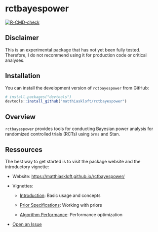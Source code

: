 
<!-- README.md is generated from README.Rmd. Please edit that file -->

# rctbayespower

<!-- badges: start -->

<!-- Note: Badges are placeholders for when the package is published -->

[![R-CMD-check](https://github.com/matthiaskloft/rctbayespower/actions/workflows/R-CMD-check.yaml/badge.svg)](https://github.com/matthiaskloft/rctbayespower/actions/workflows/R-CMD-check.yaml)
<!-- badges: end -->

## Disclaimer

This is an experimental package that has not yet been fully tested.
Therefore, I do not recommend using it for production code or critical
analyses.

## Installation

You can install the development version of `rctbayespower` from GitHub:

``` r
# install.packages("devtools")
devtools::install_github("matthiaskloft/rctbayespower")
```

## Overview

`rctbayespower` provides tools for conducting Bayesian power analysis
for randomized controlled trials (RCTs) using `brms` and Stan.

## Ressources

The best way to get started is to visit the package website and the
introductory vignette:

- Website: <https://matthiaskloft.github.io/rctbayespower/>

- Vignettes:

  - [Introduction](https://matthiaskloft.github.io/rctbayespower/articles/01-introduction.html):
    Basic usage and concepts

  - [Prior
    Specifications](https://matthiaskloft.github.io/rctbayespower/articles/02-prior-specifications.html):
    Working with priors

  - [Algorithm
    Performance](https://matthiaskloft.github.io/rctbayespower/articles/03-algorithm-performance.html):
    Performance optimization

- [Open an Issue](https://github.com/matthiaskloft/rctbayespower/issues)
